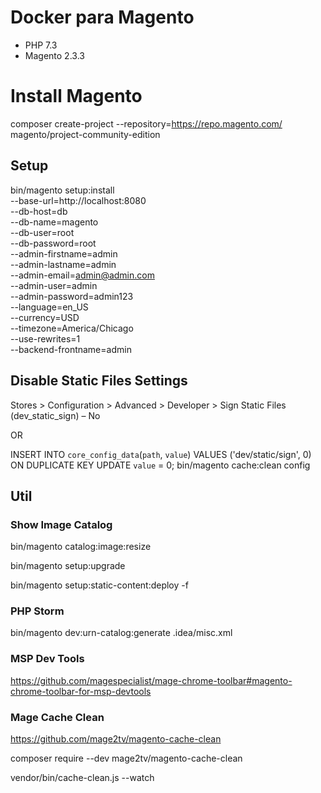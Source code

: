 # Docker para Magento

- PHP 7.3
- Magento 2.3.3

# Install Magento
composer create-project --repository=https://repo.magento.com/ magento/project-community-edition <install-directory-name>


## Setup 
bin/magento setup:install \
--base-url=http://localhost:8080 \
--db-host=db \
--db-name=magento \
--db-user=root \
--db-password=root \
--admin-firstname=admin \
--admin-lastname=admin \
--admin-email=admin@admin.com \
--admin-user=admin \
--admin-password=admin123 \
--language=en_US \
--currency=USD \
--timezone=America/Chicago \
--use-rewrites=1 \
--backend-frontname=admin

## Disable Static Files Settings
Stores > Configuration > Advanced > Developer > Sign Static Files (dev_static_sign) – No

OR 

INSERT INTO `core_config_data`(`path`, `value`) VALUES ('dev/static/sign', 0) ON DUPLICATE KEY UPDATE `value` = 0;
bin/magento cache:clean config

## Util

### Show Image Catalog
bin/magento catalog:image:resize

bin/magento setup:upgrade

bin/magento setup:static-content:deploy -f

### PHP Storm
bin/magento dev:urn-catalog:generate .idea/misc.xml

### MSP Dev Tools
https://github.com/magespecialist/mage-chrome-toolbar#magento-chrome-toolbar-for-msp-devtools

### Mage Cache Clean
https://github.com/mage2tv/magento-cache-clean

composer require --dev mage2tv/magento-cache-clean

vendor/bin/cache-clean.js --watch
